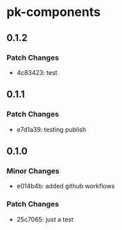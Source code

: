 # pk-components

## 0.1.2

### Patch Changes

- 4c83423: test

## 0.1.1

### Patch Changes

- e7d1a39: testing publish

## 0.1.0

### Minor Changes

- e014b4b: added github workflows

### Patch Changes

- 25c7065: just a test
